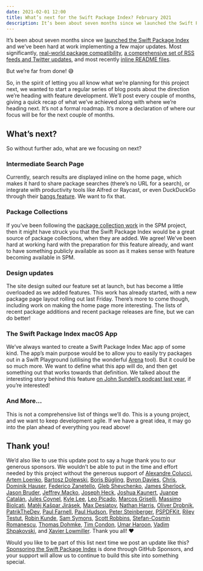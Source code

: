 ```yaml
---
date: 2021-02-01 12:00
title: What’s next for the Swift Package Index? February 2021
description: It’s been about seven months since we launched the Swift Package Index and we’ve been hard at work implementing a few major updates. Are we done? No, we are not!
---
```


It’s been about seven months since we [launched the Swift Package Index](https://iosdevweekly.com/issues/460#start) and we’ve been hard at work implementing a few major updates. Most significantly, [real-world package compatibility](https://blog.swiftpackageindex.com/posts/launching-language-and-platform-package-compatibility), [a comprehensive set of RSS feeds and Twitter updates](https://blog.swiftpackageindex.com/posts/keeping-up-to-date-with-swift-packages), and most recently [inline README files](https://blog.swiftpackageindex.com/posts/inline-readme-files).

But we’re far from done! 😅

So, in the spirit of letting you all know what we’re planning for this project next, we wanted to start a regular series of blog posts about the direction we’re heading with feature development. We’ll post every couple of months, giving a quick recap of what we’ve achieved along with where we’re heading next. It’s not a formal roadmap. It’s more a declaration of where our focus will be for the next couple of months.

## What’s next?

So without further ado, what are we focusing on next?

### Intermediate Search Page

Currently, search results are displayed inline on the home page, which makes it hard to share package searches (there’s no URL for a search), or integrate with productivity tools like Alfred or Raycast, or even DuckDuckGo through their [bangs feature](https://duckduckgo.com/bang). We want to fix that.

### Package Collections

If you’ve been following the [package collection work](https://github.com/apple/swift-evolution/blob/main/proposals/0291-package-collections.md) in the SPM project, then it might have struck you that the Swift Package Index would be a great source of package collections, when they are added. We agree! We’ve been hard at working hard with the preparation for this feature already, and want to have something publicly available as soon as it makes sense with feature becoming available in SPM.

### Design updates

The site design suited our feature set at launch, but has become a little overloaded as we added features. This work has already started, with a new package page layout rolling out last Friday. There’s more to come though, including work on making the home page more interesting. The lists of recent package additions and recent package releases are fine, but we can do better!

### The Swift Package Index macOS App

We’ve always wanted to create a Swift Package Index Mac app of some kind. The app’s main purpose would be to allow you to easily try packages out in a Swift Playground (utilising the wonderful [Arena](https://swiftpackageindex.com/finestructure/Arena) tool). But it could be so much more. We want to define what this app will do, and then get something out that works towards that definition. We talked about the interesting story behind this feature [on John Sundell’s podcast last year](https://www.swiftbysundell.com/podcast/75/), if you’re interested! 

### And More…

This is not a comprehensive list of things we’ll do. This is a young project, and we want to keep development agile. If we have a great idea, it may go into the plan ahead of everything you read above!

## Thank you!

We’d also like to use this update post to say a huge thank you to our generous sponsors. We wouldn’t be able to put in the time and effort needed by this project without the generous support of [Alexandre Colucci](https://github.com/Timac), [Artem Loenko](https://github.com/dive), [Bartosz Dolewski](https://github.com/bdolewski), [Boris Bügling](https://github.com/neonichu), [Byron Davies](https://github.com/welsh11), [Chris](https://github.com/csjones), [Dominik Hauser](https://github.com/dasdom), [Federico Zanetello](https://github.com/zntfdr), [Gleb Shevchenko](https://github.com/shgew), [James Sherlock](https://github.com/Sherlouk), [Jason Bruder](https://github.com/jabruder), [Jeffrey Macko](https://github.com/mackoj), [Joseph Heck](https://github.com/heckj), [Joshua Kaunert](https://github.com/jkaunert), [Juanpe Catalán](https://github.com/Juanpe), [Jules Coynel](https://github.com/jcoynel), [Kyle Lee](https://github.com/Kilo-Loco), [Leo Picado](https://github.com/leopic), [Marcos Griselli](https://github.com/marcosgriselli), [Massimo Biolcati](https://github.com/massimobio), [Matěj Kašpar Jirásek](https://github.com/mkj-is), [Max Desiatov](https://github.com/MaxDesiatov), [Nathan Harris](https://github.com/Mordil), [Oliver Drobnik](https://github.com/odrobnik), [PatrikTheDev](https://github.com/Patrik-svobodik), [Paul Farnell](https://github.com/paulfarnell), [Paul Hudson](https://github.com/twostraws), [Peter Steinberger](https://github.com/steipete), [PSPDFKit](https://github.com/PSPDFKit), [Riley Testut](https://github.com/rileytestut), [Robin Kunde](https://github.com/robinkunde), [Sam Symons](https://github.com/samsymons), [Scott Robbins](https://github.com/ScottRobbins), [Stefan-Cosmin Romanescu](https://github.com/StefanCosminR), [Thomas Dohmke](https://github.com/ashtom), [Tim Condon](https://github.com/0xTim), [Umar Haroon](https://github.com/Umar-M-Haroon), [Vadim Shpakovski](https://github.com/shpakovski), and [Xavier Lowmiller](https://github.com/xavierLowmiller). Thank you all! ❤️

Would you like to be part of this list next time we post an update like this? [Sponsoring the Swift Package Index](https://github.com/sponsors/SwiftPackageIndex) is done through GitHub Sponsors, and your support will allow us to continue to build this site into something special.


